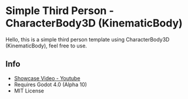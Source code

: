 # Simple Third Person - CharacterBody3D (KinematicBody)
Hello, this is a simple third person template using CharacterBody3D (KinematicBody), feel free to use.

## Info
 - [Showcase Video - Youtube](https://www.youtube.com/watch?v=kq5eQVX3jF8)
 - Requires Godot 4.0 (Alpha 10)
 - MIT License